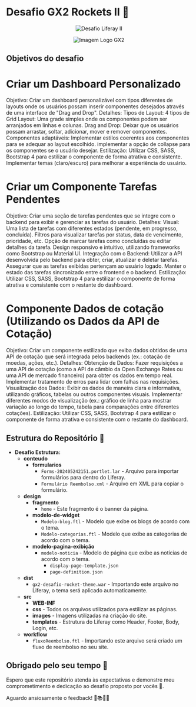 # Desafio GX2 Rockets II 🚀
<p align="center">
  <img src="https://github.com/user-attachments/assets/3a287792-540d-488d-b5fc-91e85f348ef6" alt="Desafio Liferay II">
</p>

<p align="center">
  <img src="https://www.gx2.com.br/wp-content/uploads/2021/05/logo-gx2-branco.png" alt="Imagem Logo GX2">
</p>

## Objetivos do desafio
# Criar um Dashboard Personalizado
Objetivo: Criar um dashboard personalizável com tipos diferentes de layouts onde os usuários possam inserir componentes desejados através de uma interface de "Drag and Drop".
Detalhes:
Tipos de Layout:
4 tipos de Grid Layout: Uma grade simples onde os componentes podem ser arranjados em linhas e colunas.
Drag and Drop:
Deixar que os usuários possam arrastar, soltar, adicionar, mover e remover componentes.
Componentes adaptáveis:
Implementar estilos coerentes aos componentes para se adequar ao layout escolhido.
implementar a opção de collapse para os componentes se o usuário desejar.
Estilização:
Utilizar CSS, SASS, Bootstrap 4 para estilizar o componente de forma atrativa e consistente.
Implementar temas (claro/escuro) para melhorar a experiência do usuário.
 # Criar um Componente Tarefas Pendentes
Objetivo: Criar uma seção de tarefas pendentes que se integre com o backend para exibir e gerenciar as tarefas do usuário.
Detalhes:
Visual:
Uma lista de tarefas com diferentes estados (pendente, em progresso, concluída).
Filtros para visualizar tarefas por status, data de vencimento, prioridade, etc.
Opção de marcar tarefas como concluídas ou editar detalhes da tarefa.
Design responsivo e intuitivo, utilizando frameworks como Bootstrap ou Material UI.
Integração com o Backend:
Utilizar a API desenvolvida pelo backend para obter, criar, atualizar e deletar tarefas.
Assegurar que as tarefas exibidas pertençam ao usuário logado.
Manter o estado das tarefas sincronizado entre o frontend e o backend.
Estilização:
Utilizar CSS, SASS, Bootstrap 4 para estilizar o componente de forma atrativa e consistente com o restante do dashboard.
# Componente Dados de cotação (Utilizando os Dados da API de Cotação)
Objetivo: Criar um componente estilizado que exiba dados obtidos de uma API de cotação que será integrada pelos backends (ex.: cotação de moedas, ações, etc.).
Detalhes:
Obtenção de Dados:
Fazer requisições a uma API de cotação (como a API de câmbio da Open Exchange Rates ou uma API de mercado financeiro) para obter os dados em tempo real.
Implementar tratamento de erros para lidar com falhas nas requisições.
Visualização dos Dados:
Exibir os dados de maneira clara e informativa, utilizando gráficos, tabelas ou outros componentes visuais.
Implementar diferentes modos de visualização (ex.: gráfico de linha para mostrar variação ao longo do tempo, tabela para comparações entre diferentes cotações).
Estilização:
Utilizar CSS, SASS, Bootstrap 4 para estilizar o componente de forma atrativa e consistente com o restante do dashboard.


## Estrutura do Repositório 📂

- **Desafio Estrutura:**
  - **conteudo**
    - **formularios**
      - `Forms-202405242151.portlet.lar` - Arquivo para importar formulários para dentro do Liferay.
      - `Formulário Reembolso.xml` - Arquivo em XML para copiar o formulário.
  - **design**
    - **fragmento**
      - `home` - Este fragmento é o banner da página.
    - **modelo-de-widget**
      - `Modelo-blog.ftl` - Modelo que exibe os blogs de acordo com o tema.
      - `Modelo-categorias.ftl` - Modelo que exibe as categorias de acordo com o tema.
    - **modelo-pagina-exibição**
      - `modelo-noticia` - Modelo de página que exibe as notícias de acordo com o tema.
        - `display-page-template.json`
        - `page-definition.json`
  - **dist**
    - `gx2-desafio-rocket-theme.war` - Importando este arquivo no Liferay, o tema será aplicado automaticamente.
  - **src**
    - **WEB-INF**
    - **css** - Todos os arquivos utilizados para estilizar as páginas.
    - **images** - Imagens utilizadas na criação do site.
    - **templates** - Estrutura do Liferay como Header, Footer, Body, Login, etc.
  - **workflow**
    - `fluxoReembolso.ftl` - Importando este arquivo será criado um fluxo de reembolso no seu site.

## Obrigado pelo seu tempo 🌟

Espero que este repositório atenda às expectativas e demonstre meu comprometimento e dedicação ao desafio proposto por vocês 💚.

Aguardo ansiosamente o feedback! 🚀📚👨‍🎓
